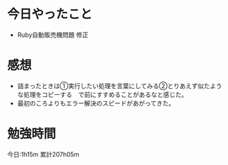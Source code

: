 # 今日やったこと
* Ruby自動販売機問題 修正

# 感想
* 詰まったときは①実行したい処理を言葉にしてみる②とりあえず似たような処理をコピーする　で前にすすめることがあるなと感じた。
* 最初のころよりもエラー解決のスピードがあがってきた。

# 勉強時間
今日:1h15m 
累計207h05m
